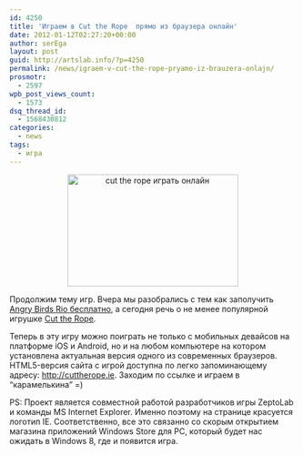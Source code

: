 ```yaml
---
id: 4250
title: 'Играем в Cut the Rope  прямо из браузера онлайн'
date: 2012-01-12T02:27:20+00:00
author: serEga
layout: post
guid: http://artslab.info/?p=4250
permalink: /news/igraem-v-cut-the-rope-pryamo-iz-brauzera-onlajn/
prosmotr:
  - 2597
wpb_post_views_count:
  - 1573
dsq_thread_id:
  - 1568430812
categories:
  - news
tags:
  - игра
---
```

<center>
  <a href="{{site.img_cdn}}/cuttherope_igrat_online.jpg"><img src="{{site.img_cdn}}/cuttherope_igrat_online-300x197.jpg" alt="cut the rope играть онлайн" title="cuttherope_igrat_online" width="300" height="197" class="aligncenter size-medium wp-image-4251" /></a>
</center>

Продолжим тему игр. Вчера мы разобрались с тем как заполучить [Angry Birds Rio бесплатно](http://artslab.info/news/angry-birds-rio-dlya-pc-besplatno-i-legalno/), а сегодня речь о не менее популярной игрушке [Cut the Rope](http://artslab.info/prilozheniya-dlya-android/cut-the-rope-dlya-android-dostupna-dlya-besplatnogo-skachivaniya/ "Cut the Rope для Android доступна для бесплатного скачивания").

Теперь в эту игру можно поиграть не только с мобильных девайсов на платформе iOS и Android, но и на любом компьютере на котором установлена актуальная версия одного из современных браузеров. HTML5-версия сайта с игрой доступна по легко запоминающему адресу: <http://cuttherope.ie>. Заходим по ссылке и играем в &#8220;карамелькина&#8221; =)

PS: Проект является совместной работой разработчиков игры ZeptoLab и команды MS Internet Explorer. Именно поэтому на странице красуется логотип IE. Соответственно, все это связанно со скорым открытием магазина приложений Windows Store для PC, который будет нас ожидать в Windows 8, где и появится игра.